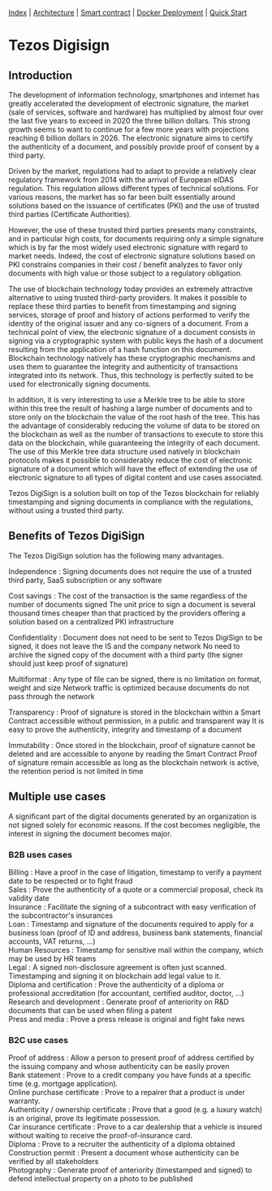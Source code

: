 [Index](./README.md) | [Architecture](./architecture.md) | [Smart contract](contract/README.md) | [Docker Deployment](documentation/DockerDeployment.md) | [Quick Start](scripts/QuickStart.md)

# Tezos Digisign

## Introduction

The development of information technology, smartphones and internet has greatly accelerated the development of electronic signature, the market (sale of services, software and hardware) has multiplied by almost four over the last five years to exceed in 2020 the three billion dollars. This strong growth seems to want to continue for a few more years with projections reaching 6 billion dollars in 2026.
The electronic signature aims to certify the authenticity of a document, and possibly provide proof of consent by a third party.
  
Driven by the market, regulations had to adapt to provide a relatively clear regulatory framework from 2014 with the arrival of European eIDAS regulation. This regulation allows different types of technical solutions. For various reasons, the market has so far been built essentially around solutions based on the issuance of certificates (PKI) and the use of trusted third parties (Certificate Authorities).
  
However, the use of these trusted third parties presents many constraints, and in particular high costs, for documents requiring only a simple signature which is by far the most widely used electronic signature with regard to market needs. Indeed, the cost of electronic signature solutions based on PKI constrains companies in their cost / benefit analyzes to favor only documents with high value or those subject to a regulatory obligation.
  
The use of blockchain technology today provides an extremely attractive alternative to using trusted third-party providers. It makes it possible to replace these third parties to benefit from timestamping and signing services, storage of proof and history of actions performed to verify the identity of the original issuer and any co-signers of a document.  From a technical point of view, the electronic signature of a document consists in signing via a cryptographic system with public keys the hash of a document resulting from the application of a hash function on this document. Blockchain technology natively has these cryptographic mechanisms and uses them to guarantee the integrity and authenticity of transactions integrated into its network. Thus, this technology is perfectly suited to be used for electronically signing documents.
  
In addition, it is very interesting to use a Merkle tree to be able to store within this tree the result of hashing a large number of documents and to store only on the blockchain the value of the root hash of the tree. This has the advantage of considerably reducing the volume of data to be stored on the blockchain as well as the number of transactions to execute to store this data on the blockchain, while guaranteeing the integrity of each document. The use of this Merkle tree data structure used natively in blockchain protocols makes it possible to considerably reduce the cost of electronic signature of a document which will have the effect of extending the use of electronic signature to all types of digital content and use cases associated.
  
Tezos DigiSign is a solution built on top of the Tezos blockchain for reliably timestamping and signing documents in compliance with the regulations, without using a trusted third party.
  

## Benefits of Tezos DigiSign

The Tezos DigiSign solution has the following many advantages.

Independence : Signing documents does not require the use of a trusted third party, SaaS subscription or any software
  
Cost savings : The cost of the transaction is the same regardless of the number of documents signed
The unit price to sign a document is several thousand times cheaper than that practiced by the providers offering a solution based on a centralized PKI infrastructure
  
Confidentiality	: Document does not need to be sent to Tezos DigiSign to be signed, it does not leave the IS and the company network
No need to archive the signed copy of the document with a third party (the signer should just keep proof of signature)
  
Multiformat : Any type of file can be signed, there is no limitation on format, weight and size
Network traffic is optimized because documents do not pass through the network
  
Transparency : Proof of signature is stored in the blockchain within a Smart Contract accessible without permission, in a public and transparent way
It is easy to prove the authenticity, integrity and timestamp of a document
  
Immutability : Once stored in the blockchain, proof of signature cannot be deleted and are accessible to anyone by reading the Smart Contract
Proof of signature remain accessible as long as the blockchain network is active, the retention period is not limited in time

## Multiple use cases

A significant part of the digital documents generated by an organization is not signed solely for economic reasons.
If the cost becomes negligible, the interest in signing the document becomes major.
  
### B2B uses cases

Billing : Have a proof in the case of litigation, timestamp to verify a payment date to be respected or to fight fraud  
Sales : Prove the authenticity of a quote or a commercial proposal, check its validity date  
Insurance : Facilitate the signing of a subcontract with easy verification of the subcontractor's insurances  
Loan : Timestamp and signature of the documents required to apply for a business loan (proof of ID and address, business bank statements, financial accounts, VAT returns, …)  
Human Resources : Timestamp for sensitive mail within the company, which may be used by HR teams  
Legal : A signed non-disclosure agreement is often just scanned. Timestamping and signing it on blockchain add legal value to it.  
Diploma and certification : Prove the authenticity of a diploma or professional accreditation (for accountant, certified auditor, doctor, …)  
Research and development : Generate proof of anteriority on R&D documents that can be used when filing a patent  
Press and media : Prove a press release is original and fight fake news


### B2C use cases

Proof of address : Allow a person to present proof of address certified by the issuing company and whose authenticity can be easily proven  
Bank statement : Prove to a credit company you have funds at a specific time (e.g. mortgage application).  
Online purchase certificate : Prove to a repairer that a product is under warranty.  
Authenticity / ownership certificate : Prove that a good (e.g. a luxury watch) is an original, prove its legitimate possession.  
Car insurance certificate : Prove to a car dealership that a vehicle is insured without waiting to receive the proof-of-insurance card.  
Diploma : Prove to a recruiter the authenticity of a diploma obtained  
Construction permit : Present a document whose authenticity can be verified by all stakeholders  
Photography : Generate proof of anteriority (timestamped and signed) to defend intellectual property on a photo to be published  
